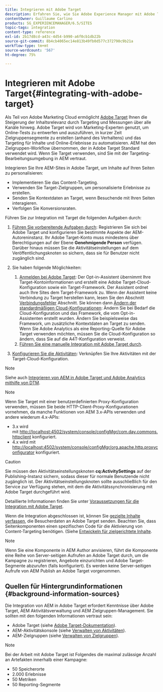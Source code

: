 ```yaml
---
title: Integrieren mit Adobe Target
description: Erfahren Sie, wie Sie Adobe Experience Manager mit Adobe Target integrieren.
contentOwner: Guillaume Carlino
products: SG_EXPERIENCEMANAGER/6.5/SITES
topic-tags: integration
content-type: reference
exl-id: 2b17d8cd-a43c-4d54-b990-a6f0cb1db22b
source-git-commit: 8b4cb4065ec14e813b49fb0d577c372790c9b21a
workflow-type: tm+mt
source-wordcount: '567'
ht-degree: 75%

---
```


# Integrieren mit Adobe Target{#integrating-with-adobe-target}

Als Teil von Adobe Marketing Cloud ermöglicht [Adobe Target](https://www.adobe.com/ro/solutions/testing-targeting/testandtarget.html) Ihnen die Steigerung der Inhaltsrelevanz durch Targeting und Messungen über alle Kanäle hinweg. Adobe Target wird von Marketing-Experten genutzt, um Online-Tests zu entwerfen und auszuführen, in kurzer Zeit Zielgruppensegmente zu erstellen (anhand des Verhaltens) und das Targeting für Inhalte und Online-Erlebnisse zu automatisieren. AEM hat den Zielgruppen-Workflow übernommen, der in Adobe Target Standard verwendet wird. Wenn Sie Target verwenden, sind Sie mit der Targeting-Bearbeitungsumgebung in AEM vertraut.

Integrieren Sie Ihre AEM-Sites in Adobe Target, um Inhalte auf Ihren Seiten zu personalisieren:

* Implementieren Sie das Content-Targeting.
* Verwenden Sie Target-Zielgruppen, um personalisierte Erlebnisse zu erstellen.
* Senden Sie Kontextdaten an Target, wenn Besuchende mit Ihren Seiten interagieren.
* Verfolgen Sie Konversionsraten.

Führen Sie zur Integration mit Target die folgenden Aufgaben durch:

1. [Führen Sie vorbereitende Aufgaben durch](/help/sites-administering/target-requirements.md): Registrieren Sie sich bei Adobe Target und konfigurieren Sie bestimmte Aspekte der AEM-Autoreninstanz. Ihr Adobe Target-Konto muss mindestens über Berechtigungen auf der Ebene **Genehmigende Person** verfügen. Darüber hinaus müssen Sie die Aktivitätseinstellungen auf dem Veröffentlichungsknoten so sichern, dass sie für Benutzer nicht zugänglich sind.

1. Sie haben folgende Möglichkeiten:

   1. [Anmelden bei Adobe Target](/help/sites-administering/opt-in.md): Der Opt-in-Assistent übernimmt Ihre Target-Kontoinformationen und erstellt eine Adobe Target-Cloud-Konfiguration sowie ein Target-Framework. Der Assistent ordnet auch Ihre Sites dem Target-Framework zu. Wenn der Assistent keine Verbindung zu Target herstellen kann, lesen Sie den Abschnitt [Verbindungsfehler](/help/sites-administering/target-configuring.md#troubleshooting-target-connection-problems) Abschnitt. Sie können dann [Ändern der standardmäßigen Cloud-Konfigurationen](/help/sites-administering/target-configuring.md#modifying-the-opt-in-wizard-configurations): Ändern Sie bei Bedarf die Cloud-Konfiguration und das Framework, die vom Opt-in-Assistenten erstellt wurden. Ändern Sie beispielsweise das Framework, um zusätzliche Kontextdaten an Target zu senden. Wenn Sie Adobe Analytics als eine Reporting-Quelle für Adobe Target verwenden möchten, müssen Sie die Cloud-Konfiguration so ändern, dass Sie auf die A4T-Konfiguration verweist.
   1. [Führen Sie eine manuelle Integration mit Adobe Target durch](/help/sites-administering/target-configuring.md#manually-integrating-with-adobe-target).

1. [Konfigurieren Sie die Aktivitäten](/help/sites-authoring/activitylib.md): Verknüpfen Sie Ihre Aktivitäten mit der Target-Cloud-Konfiguration.

>[!NOTE]
>
>Siehe auch [Integrieren von AEM in Adobe Target und Adobe Analytics mithilfe von DTM](https://helpx.adobe.com/de/experience-manager/using/integrate-digital-marketing-solutions.html).

>[!NOTE]
>
>Wenn Sie Target mit einer benutzerdefinierten Proxy-Konfiguration verwenden, müssen Sie beide HTTP-Client-Proxy-Konfigurationen vornehmen, da manche Funktionen von AEM 3.x-APIs verwenden und andere wiederum 4.x-APIs:
>
>* 3.x wird mit [http://localhost:4502/system/console/configMgr/com.day.commons.httpclient](http://localhost:4502/system/console/configMgr/com.day.commons.httpclient) konfiguriert.
>* 4.x wird mit [http://localhost:4502/system/console/configMgr/org.apache.http.proxyconfigurator](http://localhost:4502/system/console/configMgr/org.apache.http.proxyconfigurator) konfiguriert.
>

>[!CAUTION]
>
>Sie müssen den Aktivitätseinstellungsknoten **cq:ActivitySettings** auf der Publishing-Instanz sichern, sodass dieser für normale Benutzende nicht zugänglich ist. Der Aktivitätseinstellungsknoten sollte ausschließlich für den Service zur Verfügung stehen, mit dem die Aktivitätssynchronisierung mit Adobe Target durchgeführt wird.
>
>Detaillierte Informationen finden Sie unter [Voraussetzungen für die Integration mit Adobe Target](/help/sites-administering/target-requirements.md#securing-the-activity-settings-node).

Wenn die Integration abgeschlossen ist, können Sie [gezielte Inhalte verfassen](/help/sites-authoring/content-targeting-touch.md), die Besucherdaten an Adobe Target senden. Beachten Sie, dass Seitenkomponenten einen spezifischen Code für die Aktivierung von Content-Targeting benötigen. (Siehe [Entwickeln für zielgerichtete Inhalte](/help/sites-developing/target.md).

>[!NOTE]
>
>Wenn Sie eine Komponente in AEM Author anvisieren, führt die Komponente eine Reihe von Server-seitigen Aufrufen an Adobe Target durch, um die Kampagne zu registrieren, Angebote einzurichten und Adobe Target-Segmente abzurufen (falls konfiguriert). Es werden keine Server-seitigen Aufrufe von AEM Publish an Adobe Target vorgenommen.

## Quellen für Hintergrundinformationen {#background-information-sources}

Die Integration von AEM in Adobe Target erfordert Kenntnisse über Adobe Target, AEM Aktivitätsverwaltung und AEM Zielgruppen-Management. Sie sollten mit den folgenden Informationen vertraut sein:

* Adobe Target (siehe [Adobe Target-Dokumentation](https://experienceleague.adobe.com/docs/target/using/target-home.html?lang=de)).
* AEM-Aktivitätskonsole (siehe [Verwalten von Aktivitäten](/help/sites-authoring/activitylib.md)).
* AEM-Zielgruppen (siehe [Verwalten von Zielgruppen](/help/sites-authoring/managing-audiences.md)).

>[!NOTE]
>
>Bei der Arbeit mit Adobe Target ist Folgendes die maximal zulässige Anzahl an Artefakten innerhalb einer Kampagne:
>
>* 50 Speicherorte
>* 2.000 Erlebnisse
>* 50 Metriken
>* 50 Reporting-Segmente
>
